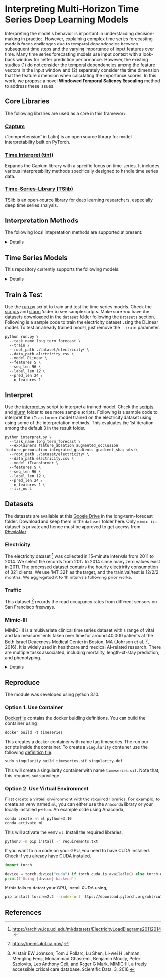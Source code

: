 # Interpreting Multi-Horizon Time Series Deep Learning Models

Interpreting the model's behavior is important in understanding decision-making in practice. However, explaining complex time series forecasting models faces challenges due to temporal dependencies between subsequent time steps and the varying importance of input features over time. Many time series forecasting models use input context with a look-back window for better prediction performance. However, the existing studies (1) do not consider the temporal dependencies among the feature vectors in the input window and (2) separately consider the time dimension that the feature dimension when calculating the importance scores. In this work, we propose a novel **Windowed Temporal Saliency Rescaling** method to address these issues. 

## Core Libraries
The following libraries are used as a core in this framework.

### [Captum](https://captum.ai/docs/introduction)
(“comprehension” in Latin) is an open source library for model interpretability built on PyTorch.

### [Time Interpret (tint)](https://josephenguehard.github.io/time_interpret/build/html/index.html)

Expands the Captum library with a specific focus on time-series. It includes various interpretability methods specifically designed to handle time series data.

### [Time-Series-Library (TSlib)](https://github.com/thuml/Time-Series-Library)

TSlib is an open-source library for deep learning researchers, especially deep time series analysis.


## Interpretation Methods

The following local intepretation methods are supported at present:
<details>
1. *Feature Ablation* [[2017]](https://arxiv.org/abs/1705.08498)
2. *Dyna Mask* [[ICML 2021]](https://arxiv.org/abs/2106.05303)
3. *Extremal Mask* [[ICML 2023]](https://proceedings.mlr.press/v202/enguehard23a/enguehard23a.pdf)
4. *Feature Permutation* [[Molnar 2020]](https://christophm.github.io/interpretable-ml-book/)
5. *Augmented Feature Occlusion* [[NeurIPS 2020]](https://proceedings.neurips.cc/paper/2020/file/08fa43588c2571ade19bc0fa5936e028-Paper.pdf)
6. *Gradient Shap* [[NeurIPS 2017]](https://proceedings.neurips.cc/paper/2017/file/8a20a8621978632d76c43dfd28b67767-Paper.pdf)
7. *Integreated Gradients* [[ICML 2017]](https://proceedings.mlr.press/v70/sundararajan17a/sundararajan17a.pdf)
8. *WinIT* [[ICLR 2023 poster]](https://openreview.net/forum?id=C0q9oBc3n4)
9.  *TSR* [[NeurIPS]](https://proceedings.neurips.cc/paper_files/paper/2020/file/47a3893cc405396a5c30d91320572d6d-Paper.pdf)
10. *WinTSR* - proposed new method
</details>

## Time Series Models 
This repository currently supports the following models:

<details>

- [x] **TimeMixer** - TimeMixer: Decomposable Multiscale Mixing for Time Series Forecasting [[ICLR 2024]](https://openreview.net/pdf?id=7oLshfEIC2) [[Code]](https://github.com/thuml/Time-Series-Library/blob/main/models/TimeMixer.py).
- [x] **TSMixer** - TSMixer: An All-MLP Architecture for Time Series Forecasting [[arXiv 2023]](https://arxiv.org/pdf/2303.06053.pdf) [[Code]](https://github.com/thuml/Time-Series-Library/blob/main/models/TSMixer.py)
- [x] **TimesNet** - TimesNet: Temporal 2D-Variation Modeling for General Time Series Analysis [[ICLR 2023]](https://openreview.net/pdf?id=ju_Uqw384Oq) [[Code]](https://github.com/thuml/Time-Series-Library/blob/main/models/TimesNet.py)
- [x] **DLinear** - Are Transformers Effective for Time Series Forecasting? [[AAAI 2023]](https://arxiv.org/pdf/2205.13504.pdf) [[Code]](https://github.com/thuml/Time-Series-Library/blob/main/models/DLinear.py)
- [x] **PatchTST** - A Time Series is Worth 64 Words: Long-term Forecasting with Transformers. [[ICLR 2023]](https://openreview.net/pdf?id=Jbdc0vTOcol) [[Code]](https://github.com/thuml/Time-Series-Library/blob/main/models/PatchTST.py)
- [x] **MICN** - MICN: Multi-scale Local and Global Context Modeling for Long-term Series Forecasting [[ICLR 2023]](https://openreview.net/pdf?id=zt53IDUR1U)[[Code]](https://github.com/thuml/Time-Series-Library/blob/main/models/MICN.py)
- [x] **Crossformer** - Crossformer: Transformer Utilizing Cross-Dimension Dependency for Multivariate Time Series Forecasting [[ICLR 2023]](https://openreview.net/pdf?id=vSVLM2j9eie)[[Code]](https://github.com/thuml/Time-Series-Library/blob/main/models/Crossformer.py)
- [x] **SegRNN** - SegRNN: Segment Recurrent Neural Network for Long-Term Time Series Forecasting [[arXiv 2023]](https://arxiv.org/abs/2308.11200.pdf) [[Code]](https://github.com/thuml/Time-Series-Library/blob/main/models/SegRNN.py).
- [x] **Koopa** - Koopa: Learning Non-stationary Time Series Dynamics with Koopman Predictors [[NeurIPS 2023]](https://arxiv.org/pdf/2305.18803.pdf) [[Code]](https://github.com/thuml/Time-Series-Library/blob/main/models/Koopa.py).
- [x] **FreTS** - Frequency-domain MLPs are More Effective Learners in Time Series Forecasting [[NeurIPS 2023]](https://arxiv.org/pdf/2311.06184.pdf) [[Code]](https://github.com/thuml/Time-Series-Library/blob/main/models/FreTS.py).
- [x] **TiDE** - Long-term Forecasting with TiDE: Time-series Dense Encoder [[arXiv 2023]](https://arxiv.org/pdf/2304.08424.pdf) [[Code]](https://github.com/thuml/Time-Series-Library/blob/main/models/TiDE.py).
- [x] **LightTS** - Less Is More: Fast Multivariate Time Series Forecasting with Light Sampling-oriented MLP Structures [[arXiv 2022]](https://arxiv.org/abs/2207.01186) [[Code]](https://github.com/thuml/Time-Series-Library/blob/main/models/LightTS.py)
- [x] **ETSformer** - ETSformer: Exponential Smoothing Transformers for Time-series Forecasting [[arXiv 2022]](https://arxiv.org/abs/2202.01381) [[Code]](https://github.com/thuml/Time-Series-Library/blob/main/models/ETSformer.py)
- [x] **Non-stationary Transformer** - Non-stationary Transformers: Exploring the Stationarity in Time Series Forecasting [[NeurIPS 2022]](https://openreview.net/pdf?id=ucNDIDRNjjv) [[Code]](https://github.com/thuml/Time-Series-Library/blob/main/models/Nonstationary_Transformer.py)
- [x] **FEDformer** - FEDformer: Frequency Enhanced Decomposed Transformer for Long-term Series Forecasting [[ICML 2022]](https://proceedings.mlr.press/v162/zhou22g.html) [[Code]](https://github.com/thuml/Time-Series-Library/blob/main/models/FEDformer.py)
- [x] **Pyraformer** - Pyraformer: Low-complexity Pyramidal Attention for Long-range Time Series Modeling and Forecasting [[ICLR 2022]](https://openreview.net/pdf?id=0EXmFzUn5I) [[Code]](https://github.com/thuml/Time-Series-Library/blob/main/models/Pyraformer.py)
- [x] **FiLM** - FiLM: Frequency improved Legendre Memory Model for Long-term Time Series Forecasting [[NeurIPS 2022]](https://openreview.net/forum?id=zTQdHSQUQWc)[[Code]](https://github.com/thuml/Time-Series-Library/blob/main/models/FiLM.py)
- [x] **Autoformer** - Autoformer: Decomposition Transformers with Auto-Correlation for Long-Term Series Forecasting [[NeurIPS 2021]](https://openreview.net/pdf?id=I55UqU-M11y) [[Code]](https://github.com/thuml/Time-Series-Library/blob/main/models/Autoformer.py)
- [x] **Informer** - Informer: Beyond Efficient Transformer for Long Sequence Time-Series Forecasting [[AAAI 2021]](https://ojs.aaai.org/index.php/AAAI/article/view/17325/17132) [[Code]](https://github.com/thuml/Time-Series-Library/blob/main/models/Informer.py)
- [x] **Reformer** - Reformer: The Efficient Transformer [[ICLR 2020]](https://openreview.net/forum?id=rkgNKkHtvB) [[Code]](https://github.com/thuml/Time-Series-Library/blob/main/models/Reformer.py)
- [x] **Transformer** - Attention is All You Need [[NeurIPS 2017]](https://proceedings.neurips.cc/paper/2017/file/3f5ee243547dee91fbd053c1c4a845aa-Paper.pdf) [[Code]](https://github.com/thuml/Time-Series-Library/blob/main/models/Transformer.py)
  
</details>

## Train & Test

Use the [run.py](/run.py) script to train and test the time series models. Check the [scripts](/scripts/) and [slurm](/slurm/) folder to see sample scripts. Make sure you have the datasets downloaded in the `dataset` folder following the `Datasets` section. Following is a sample code to train the electricity dataset using the DLinear model. To test an already trained model, just remove the `--train` parameter.

```
python run.py \
  --task_name long_term_forecast \
  --train \
  --root_path ./dataset/electricity/ \
  --data_path electricity.csv \
  --model DLinear \
  --features S \
  --seq_len 96 \
  --label_len 12 \
  --pred_len 24 \
  --n_features 1
```

## Interpret

Use the [interpret.py](/interpret.py) script to interpret a trained model. Check the [scripts](/scripts/) and [slurm](/slurm/) folder to see more sample scripts. Following is a sample code to interpret the `iTransformer` model trained on the electricity dataset using using some of the interpretation methods. This evaluates the 1st iteration among the default 3 in the result folder.

```
python interpret.py \
  --task_name long_term_forecast \
  --explainers feature_ablation augmented_occlusion feature_permutation integrated_gradients gradient_shap wtsr\
  --root_path ./dataset/electricity/ \
  --data_path electricity.csv \
  --model iTransformer \
  --features S \
  --seq_len 96 \
  --label_len 12 \
  --pred_len 24 \
  --n_features 1 \
  --itr_no 1
```

## Datasets

The datasets are available at this [Google Drive](https://drive.google.com/drive/folders/13Cg1KYOlzM5C7K8gK8NfC-F3EYxkM3D2?usp=sharing) in the long-term-forecast folder. Download and keep them in the `dataset` folder here. Only `mimic-iii` dataset is private and hence must be approved to get access from [PhysioNet](https://mimic.mit.edu/docs/gettingstarted/).

### Electricity

The electricity dataset [^1] was collected in 15-minute intervals from 2011 to 2014. We select the records from 2012 to 2014 since many
zero values exist in 2011. The processed dataset contains
the hourly electricity consumption of 321 clients. We use
’MT 321’ as the target, and the train/val/test is 12/2/2 months. We aggregated it to 1h intervals following prior works.  

### Traffic

This dataset [^2] records the road occupancy rates from different sensors on San Francisco freeways.

### Mimic-III

MIMIC-III is a multivariate clinical time series dataset with a range of vital and lab measurements taken over time for around 40,000 patients at the Beth Israel Deaconess Medical Center in Boston, MA (Johnson et al. [^3], 2016). It is widely used in healthcare and medical AI-related research. There are multiple tasks associated, including mortality, length-of-stay prediction, and phenotyping. 

<details>
We follow the pre-processing procedure described in Tonekaboni et al. (2020) [^4] and use 8 vitals and 20 lab measurements hourly over a 48-hour period to predict patient mortality. For more visit the [source description](https://physionet.org/content/mimiciii/1.4/).

This is a private dataset. Refer to [the official MIMIC-III documentation](https://mimic.mit.edu/iii/gettingstarted/dbsetup/). ReadMe and datagen of MIMIC is from [Dynamask Repo](https://github.com/JonathanCrabbe/Dynamask). This repository followed the database setup instructions from [the offficial site here](https://mimic.mit.edu/docs/gettingstarted/local/install-mimic-locally-windows/). 

- Run this command to acquire the data and store it:
   ```shell
   python -m data.mimic_iii.icu_mortality --sqluser YOUR_USER --sqlpass YOUR_PASSWORD
   ```
  If everything happens properly, two files named ``adult_icu_vital.gz`` and `adult_icu_lab.gz`
  are stored in `dataset/mimic_iii`.

- Run this command to preprocess the data:
   ```shell
   python -m data.mimic_iii.data_preprocess
   ```
  If everything happens properly, a file `mimic_iii.pkl` is stored in `dataset/mimic_iii`.
 
<!-- > Before data was incorporated into the MIMIC-III database, it was first deidentified in accordance with Health Insurance Portability and Accountability Act (HIPAA) standards using structured data cleansing and date shifting. The deidentification process for structured data required the removal of all eighteen of the identifying data elements listed in HIPAA, including fields such as patient name, telephone number, address, and dates. In particular, dates were shifted into the future by a random offset for each individual patient in a consistent manner to preserve intervals, resulting in stays which occur sometime between the years 2100 and 2200. Time of day, day of the week, and approximate seasonality were conserved during date shifting. Dates of birth for patients aged over 89 were shifted to obscure their true age and comply with HIPAA regulations: these patients appear in the database with ages of over 300 years. -->
</details>

## Reproduce

The module was developed using python 3.10.

### Option 1. Use Container

[Dockerfile](/Dockerfile) contains the docker buidling definitions. You can build the container using 
```
docker build -t timeseries
```
This creates a docker container with name tag timeseries. The run our scripts inside the container. To create a `Singularity` container use the following [definition file](/singularity.def).
```
sudo singularity build timeseries.sif singularity.def
```
This will create a singularity container with name `timeseries.sif`. Note that, this requires `sudo` privilege.

### Option 2. Use Virtual Environment
First create a virtual environment with the required libraries. For example, to create an venv named `ml`, you can either use the `Anaconda` library or your locally installed `python`. An example code using Anaconda,

```
conda create -n ml python=3.10
conda activate ml
```
This will activate the venv `ml`. Install the required libraries,

```bash
python3 -m pip install -r requirements.txt
```

If you want to run code on your GPU, you need to have CUDA installed. Check if you already have CUDA installed. 

```python
import torch

device = torch.device("cuda") if torch.cuda.is_available() else torch.device("cpu")
print(f'Using {device} backend')
```

If this fails to detect your GPU, install CUDA using,
```bash
pip install torch==2.2 --index-url https://download.pytorch.org/whl/cu118
```

## References
<!-- https://docs.github.com/en/enterprise-cloud@latest/get-started/writing-on-github/getting-started-with-writing-and-formatting-on-github/basic-writing-and-formatting-syntax#footnotes -->
[^1]: https://archive.ics.uci.edu/ml/datasets/ElectricityLoadDiagrams20112014.

[^2]: https://pems.dot.ca.gov/.

[^3]: Alistair EW Johnson, Tom J Pollard, Lu Shen, Li-wei H Lehman, Mengling Feng, Mohammad Ghassemi, Benjamin Moody, Peter Szolovits, Leo Anthony Celi, and Roger G Mark. MIMIC-III, a freely accessible critical care database. Scientific Data, 3, 2016.

[^4]: Sana Tonekaboni, Shalmali Joshi, Kieran Campbell, David K Duvenaud, and Anna Goldenberg. What went wrong and when? Instance-wise feature importance for time-series black-box models. In Neural Information Processing Systems, 2020.
